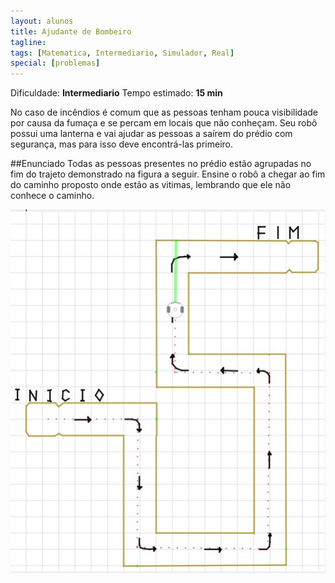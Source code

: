```yaml
---
layout: alunos
title: Ajudante de Bombeiro
tagline:
tags: [Matematica, Intermediario, Simulador, Real]
special: [problemas]
---
```


Dificuldade: **Intermediario**
Tempo estimado: **15 min**

No caso de incêndios é comum que as pessoas tenham pouca visibilidade por causa da fumaça e se percam em locais que não conheçam.
Seu robô possui uma lanterna e vai ajudar as pessoas a saírem do prédio com segurança, mas para isso deve encontrá-las primeiro.

##Enunciado
Todas as pessoas presentes no prédio estão agrupadas no fim do trajeto demonstrado na figura a seguir. 
Ensine o robô a chegar ao fim do caminho proposto onde estão as vitimas, lembrando que ele não conhece o caminho.

<center><img src="/assets/img/exercicios/ajudante_bombeiro.jpg">
</center>
